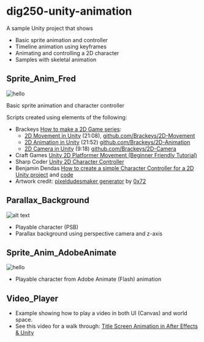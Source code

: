 
# dig250-unity-animation


A sample Unity project that shows

- Basic sprite animation and controller
- Timeline animation using keyframes
- Animating and controlling a 2D character
- Samples with skeletal animation





## Sprite_Anim_Fred

![hello](Assets/Sprite_Anim_Fred/Textures/fred-cinemachine-2.gif)

Basic sprite animation and character controller


Scripts created using elements of the following:
- Brackeys [How to make a 2D Game series](https://www.youtube.com/playlist?list=PLPV2KyIb3jR6TFcFuzI2bB7TMNIIBpKMQ):
    - [2D Movement in Unity](https://www.youtube.com/watch?v=dwcT-Dch0bA&list=PLPV2KyIb3jR6TFcFuzI2bB7TMNIIBpKMQ&index=3) (21:08), [github.com/Brackeys/2D-Movement](https://github.com/Brackeys/2D-Movement)
    - [2D Animation in Unity](https://www.youtube.com/watch?v=hkaysu1Z-N8&list=PLPV2KyIb3jR6TFcFuzI2bB7TMNIIBpKMQ&index=4) (21:52) [github.com/Brackeys/2D-Animation](https://github.com/Brackeys/2D-Animation)
    - [2D Camera in Unity](https://www.youtube.com/watch?v=2jTY11Am0Ig&list=PLPV2KyIb3jR6TFcFuzI2bB7TMNIIBpKMQ&index=5) (9:18) [github.com/Brackeys/2D-Camera](https://github.com/Brackeys/2D-Camera)
- Craft Games [Unity 2D Platformer Movement (Beginner Friendly Tutorial)](https://craftgames.co/unity-2d-platformer-movement/)
- Sharp Coder [Unity 2D Character Controller](https://sharpcoderblog.com/blog/2d-platformer-character-controller)
- Benjamin Dendas [How to create a simple Character Controller for a 2D Unity project](https://medium.com/@benjamindendas/how-to-create-a-simple-character-controller-for-a-2d-unity-project-334221b6ecf3) and [code](https://github.com/BenjaminDendas/mini2d)
- Artwork credit: [pixeldudesmaker generator](https://0x72.itch.io/pixeldudesmaker) by [0x72](https://0x72.itch.io/)


## Parallax_Background

![alt text](Assets/Parallax_Background/parallax.gif)

- Playable character (PSB)
- Parallax background using perspective camera and z-axis



## Sprite_Anim_AdobeAnimate

![hello](Assets/Sprite_Anim_AdobeAnimate_Bilbo/screenshot.png)

- Playable character from Adobe Animate (Flash) animation




## Video_Player

- Example showing how to play a video in both UI (Canvas) and world space.
- See this video for a walk through: [Title Screen Animation in After Effects & Unity](https://youtu.be/TB9Rrq60t5E?t=1268)
